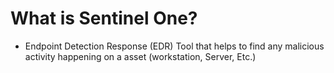 # What is Sentinel One?

* Endpoint Detection Response (EDR) Tool that helps to find any malicious activity happening on a asset (workstation, Server, Etc.)
